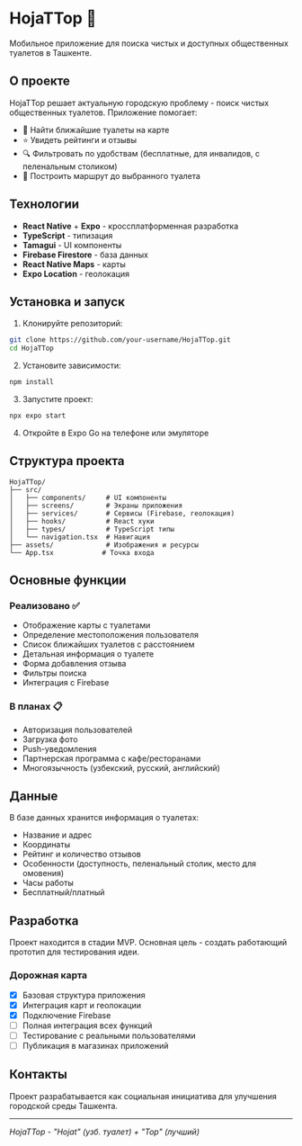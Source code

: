 # HojaTTop 🚻

Мобильное приложение для поиска чистых и доступных общественных туалетов в Ташкенте.

## О проекте

HojaTTop решает актуальную городскую проблему - поиск чистых общественных туалетов. Приложение помогает:
- 📍 Найти ближайшие туалеты на карте
- ⭐ Увидеть рейтинги и отзывы
- 🔍 Фильтровать по удобствам (бесплатные, для инвалидов, с пеленальным столиком)
- 🚶 Построить маршрут до выбранного туалета

## Технологии

- **React Native** + **Expo** - кроссплатформенная разработка
- **TypeScript** - типизация
- **Tamagui** - UI компоненты
- **Firebase Firestore** - база данных
- **React Native Maps** - карты
- **Expo Location** - геолокация

## Установка и запуск

1. Клонируйте репозиторий:
```bash
git clone https://github.com/your-username/HojaTTop.git
cd HojaTTop
```

2. Установите зависимости:
```bash
npm install
```

3. Запустите проект:
```bash
npx expo start
```

4. Откройте в Expo Go на телефоне или эмуляторе

## Структура проекта

```
HojaTTop/
├── src/
│   ├── components/     # UI компоненты
│   ├── screens/        # Экраны приложения
│   ├── services/       # Сервисы (Firebase, геолокация)
│   ├── hooks/          # React хуки
│   ├── types/          # TypeScript типы
│   └── navigation.tsx  # Навигация
├── assets/             # Изображения и ресурсы
└── App.tsx            # Точка входа
```

## Основные функции

### Реализовано ✅
- Отображение карты с туалетами
- Определение местоположения пользователя
- Список ближайших туалетов с расстоянием
- Детальная информация о туалете
- Форма добавления отзыва
- Фильтры поиска
- Интеграция с Firebase

### В планах 📋
- Авторизация пользователей
- Загрузка фото
- Push-уведомления
- Партнерская программа с кафе/ресторанами
- Многоязычность (узбекский, русский, английский)

## Данные

В базе данных хранится информация о туалетах:
- Название и адрес
- Координаты
- Рейтинг и количество отзывов
- Особенности (доступность, пеленальный столик, место для омовения)
- Часы работы
- Бесплатный/платный

## Разработка

Проект находится в стадии MVP. Основная цель - создать работающий прототип для тестирования идеи.

### Дорожная карта
- [x] Базовая структура приложения
- [x] Интеграция карт и геолокации
- [x] Подключение Firebase
- [ ] Полная интеграция всех функций
- [ ] Тестирование с реальными пользователями
- [ ] Публикация в магазинах приложений

## Контакты

Проект разрабатывается как социальная инициатива для улучшения городской среды Ташкента.

---

*HojaTTop - "Hojat" (узб. туалет) + "Top" (лучший)*